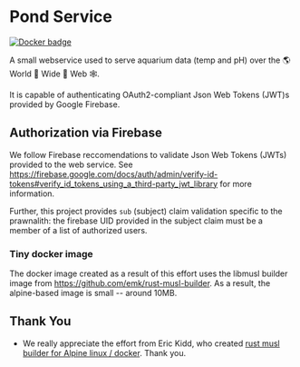 # Pond Service

[![Docker badge](https://img.shields.io/docker/pulls/prawnalith/pond.svg)](https://hub.docker.com/r/prawnalith/pond/)

A small webservice used to serve aquarium data (temp and pH)
over the  🌎 World 🦀 Wide 🦐 Web 🕸.

It is capable of authenticating OAuth2-compliant Json Web Tokens
(JWT)s provided by Google Firebase.

## Authorization via Firebase

We follow Firebase reccomendations to validate Json Web Tokens (JWTs)
provided to the web service.  See https://firebase.google.com/docs/auth/admin/verify-id-tokens#verify_id_tokens_using_a_third-party_jwt_library for more information.

Further, this project provides `sub` (subject) claim validation specific to the prawnalith: the firebase UID provided in the subject claim must be a member of a list of authorized users.

### Tiny docker image

The docker image created as a result of this effort uses the libmusl builder image from https://github.com/emk/rust-musl-builder. As a result, the alpine-based image is small -- around 10MB.

## Thank You

- We really appreciate the effort from Eric Kidd, who created [rust musl builder for Alpine linux / docker](https://github.com/emk/rust-musl-builder).  Thank you.
